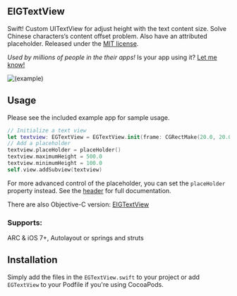 ## EIGTextView

Swift! Custom UITextView for adjust height with the text content size. Solve Chinese characters‘s content offset problem. Also have an attributed placeholder. Released under the [MIT license](LICENSE.txt).


*Used by millions of people in the their apps!* Is your app using it? [Let me know!](mailto:lihao_ios@hotmail.com)


![(example)](https://github.com/LiHaofromChina/EIGTextView/blob/master/Example/EIGTextView/example.gif)




## Usage
Please see the included example app for sample usage.

``` swift
// Initialize a text view
let textview: EGTextView = EGTextView.init(frame: CGRectMake(20.0, 20.0, UIScreen.mainScreen().bounds.size.width - 40.0, 180.0), textContainer: nil)
// Add a placeholder
textview.placeHolder = placeHolder()
textview.maximumHeight = 500.0
textview.minimumHeight = 100.0
self.view.addSubview(textview)
```



For more advanced control of the placeholder, you can set the `placeHolder` property instead. See the [header](EGTextView/EGTextView/EGTextView.swift) for full documentation.

There are also Objective-C version:   [EIGTextView](https://github.com/eggswift/EGTextView)

### Supports: 

ARC & iOS 7+, Autolayout or springs and struts

## Installation

Simply add the files in the `EGTextView.swift` to your project or add `EGTextView` to your Podfile if you're using CocoaPods.
